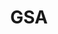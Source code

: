 ---
name: Kelly Bidwell
department: General Services Administration
title: GSA
bio-image: environmental_protection_agency_seal.png
bio-image-alt-text: Environmental Protection Agency
---